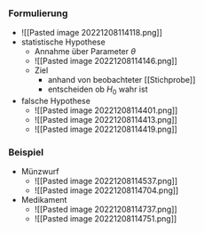 ### Formulierung
+ ![[Pasted image 20221208114118.png]]
+ statistische Hypothese
	+ Annahme über Parameter $\theta$
	+ ![[Pasted image 20221208114146.png]]
	+ Ziel 
		+ anhand von beobachteter [[Stichprobe]] 
		+ entscheiden ob $H_0$ wahr ist
+ falsche Hypothese
	+ ![[Pasted image 20221208114401.png]]
	+ ![[Pasted image 20221208114413.png]]
	+ ![[Pasted image 20221208114419.png]]

### Beispiel
+ Münzwurf
	+ ![[Pasted image 20221208114537.png]]
	+ ![[Pasted image 20221208114704.png]]
+ Medikament
	+ ![[Pasted image 20221208114737.png]]
	+ ![[Pasted image 20221208114751.png]]